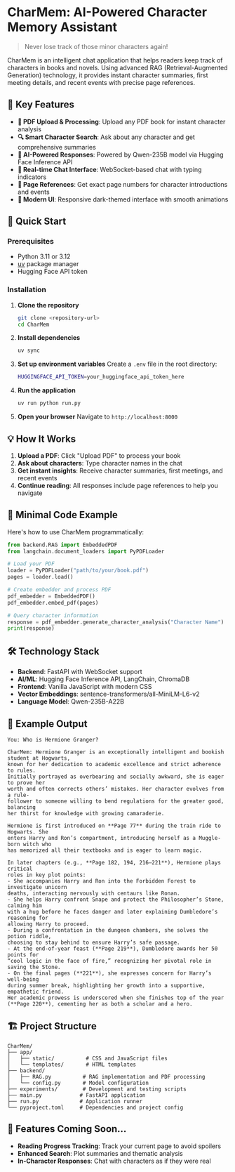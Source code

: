 # CharMem: AI-Powered Character Memory Assistant

> Never lose track of those minor characters again!

CharMem is an intelligent chat application that helps readers keep track of characters in books and novels. Using advanced RAG (Retrieval-Augmented Generation) technology, it provides instant character summaries, first meeting details, and recent events with precise page references.

## 🌟 Key Features

-   **📄 PDF Upload & Processing**: Upload any PDF book for instant character analysis
-   **🔍 Smart Character Search**: Ask about any character and get comprehensive summaries
-   **🤖 AI-Powered Responses**: Powered by Qwen-235B model via Hugging Face Inference API
-   **💬 Real-time Chat Interface**: WebSocket-based chat with typing indicators
-   **📍 Page References**: Get exact page numbers for character introductions and events
-   **🎨 Modern UI**: Responsive dark-themed interface with smooth animations

## 🚀 Quick Start

### Prerequisites

-   Python 3.11 or 3.12
-   [uv](https://docs.astral.sh/uv/) package manager
-   Hugging Face API token

### Installation

1. **Clone the repository**

    ```bash
    git clone <repository-url>
    cd CharMem
    ```

2. **Install dependencies**

    ```bash
    uv sync
    ```

3. **Set up environment variables**
   Create a `.env` file in the root directory:

    ```bash
    HUGGINGFACE_API_TOKEN=your_huggingface_api_token_here
    ```

4. **Run the application**

    ```bash
    uv run python run.py
    ```

5. **Open your browser**
   Navigate to `http://localhost:8000`

## 💡 How It Works

1. **Upload a PDF**: Click "Upload PDF" to process your book
2. **Ask about characters**: Type character names in the chat
3. **Get instant insights**: Receive character summaries, first meetings, and recent events
4. **Continue reading**: All responses include page references to help you navigate

## 🔧 Minimal Code Example

Here's how to use CharMem programmatically:

```python
from backend.RAG import EmbeddedPDF
from langchain.document_loaders import PyPDFLoader

# Load your PDF
loader = PyPDFLoader("path/to/your/book.pdf")
pages = loader.load()

# Create embedder and process PDF
pdf_embedder = EmbeddedPDF()
pdf_embedder.embed_pdf(pages)

# Query character information
response = pdf_embedder.generate_character_analysis("Character Name")
print(response)
```

## 🛠️ Technology Stack

-   **Backend**: FastAPI with WebSocket support
-   **AI/ML**: Hugging Face Inference API, LangChain, ChromaDB
-   **Frontend**: Vanilla JavaScript with modern CSS
-   **Vector Embeddings**: sentence-transformers/all-MiniLM-L6-v2
-   **Language Model**: Qwen-235B-A22B

## 📝 Example Output

```
You: Who is Hermione Granger?

CharMem: Hermione Granger is an exceptionally intelligent and bookish student at Hogwarts,
known for her dedication to academic excellence and strict adherence to rules.
Initially portrayed as overbearing and socially awkward, she is eager to prove her
worth and often corrects others’ mistakes. Her character evolves from a rule-
follower to someone willing to bend regulations for the greater good, balancing
her thirst for knowledge with growing camaraderie.

Hermione is first introduced on **Page 77** during the train ride to Hogwarts. She
enters Harry and Ron’s compartment, introducing herself as a Muggle-born witch who
has memorized all their textbooks and is eager to learn magic.

In later chapters (e.g., **Page 182, 194, 216–221**), Hermione plays critical
roles in key plot points:
- She accompanies Harry and Ron into the Forbidden Forest to investigate unicorn
deaths, interacting nervously with centaurs like Ronan.
- She helps Harry confront Snape and protect the Philosopher’s Stone, calming him
with a hug before he faces danger and later explaining Dumbledore’s reasoning for
allowing Harry to proceed.
- During a confrontation in the dungeon chambers, she solves the potion riddle,
choosing to stay behind to ensure Harry’s safe passage.
- At the end-of-year feast (**Page 219**), Dumbledore awards her 50 points for
“cool logic in the face of fire,” recognizing her pivotal role in saving the Stone.
- On the final pages (**221**), she expresses concern for Harry’s well-being
during summer break, highlighting her growth into a supportive, empathetic friend.
Her academic prowess is underscored when she finishes top of the year
(**Page 220**), cementing her as both a scholar and a hero.
```

## 🏗️ Project Structure

```
CharMem/
├── app/
│   ├── static/          # CSS and JavaScript files
│   └── templates/       # HTML templates
├── backend/
│   ├── RAG.py          # RAG implementation and PDF processing
│   └── config.py       # Model configuration
├── experiments/        # Development and testing scripts
├── main.py            # FastAPI application
├── run.py             # Application runner
└── pyproject.toml     # Dependencies and project config
```

## 🔮 Features Coming Soon...

-   **Reading Progress Tracking**: Track your current page to avoid spoilers
-   **Enhanced Search**: Plot summaries and thematic analysis
-   **In-Character Responses**: Chat with characters as if they were real
